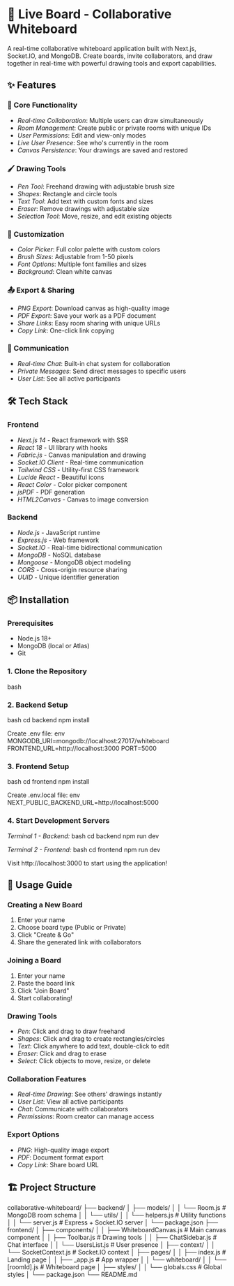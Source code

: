 # 🎨 Live Board - Collaborative Whiteboard

A real-time collaborative whiteboard application built with Next.js, Socket.IO, and MongoDB. Create boards, invite collaborators, and draw together in real-time with powerful drawing tools and export capabilities.

## ✨ Features

### 🎯 Core Functionality
- *Real-time Collaboration*: Multiple users can draw simultaneously
- *Room Management*: Create public or private rooms with unique IDs
- *User Permissions*: Edit and view-only modes
- *Live User Presence*: See who's currently in the room
- *Canvas Persistence*: Your drawings are saved and restored

### 🖌 Drawing Tools
- *Pen Tool*: Freehand drawing with adjustable brush size
- *Shapes*: Rectangle and circle tools
- *Text Tool*: Add text with custom fonts and sizes
- *Eraser*: Remove drawings with adjustable size
- *Selection Tool*: Move, resize, and edit existing objects

### 🎨 Customization
- *Color Picker*: Full color palette with custom colors
- *Brush Sizes*: Adjustable from 1-50 pixels
- *Font Options*: Multiple font families and sizes
- *Background*: Clean white canvas

### 📤 Export & Sharing
- *PNG Export*: Download canvas as high-quality image
- *PDF Export*: Save your work as a PDF document
- *Share Links*: Easy room sharing with unique URLs
- *Copy Link*: One-click link copying

### 💬 Communication
- *Real-time Chat*: Built-in chat system for collaboration
- *Private Messages*: Send direct messages to specific users
- *User List*: See all active participants

## 🛠 Tech Stack

### Frontend
- *Next.js 14* - React framework with SSR
- *React 18* - UI library with hooks
- *Fabric.js* - Canvas manipulation and drawing
- *Socket.IO Client* - Real-time communication
- *Tailwind CSS* - Utility-first CSS framework
- *Lucide React* - Beautiful icons
- *React Color* - Color picker component
- *jsPDF* - PDF generation
- *HTML2Canvas* - Canvas to image conversion

### Backend
- *Node.js* - JavaScript runtime
- *Express.js* - Web framework
- *Socket.IO* - Real-time bidirectional communication
- *MongoDB* - NoSQL database
- *Mongoose* - MongoDB object modeling
- *CORS* - Cross-origin resource sharing
- *UUID* - Unique identifier generation

## 📦 Installation

### Prerequisites
- Node.js 18+ 
- MongoDB (local or Atlas)
- Git

### 1. Clone the Repository
bash



### 2. Backend Setup
bash
cd backend
npm install


Create .env file:
env
MONGODB_URI=mongodb://localhost:27017/whiteboard
FRONTEND_URL=http://localhost:3000
PORT=5000


### 3. Frontend Setup
bash
cd frontend
npm install


Create .env.local file:
env
NEXT_PUBLIC_BACKEND_URL=http://localhost:5000


### 4. Start Development Servers

*Terminal 1 - Backend:*
bash
cd backend
npm run dev


*Terminal 2 - Frontend:*
bash
cd frontend
npm run dev


Visit http://localhost:3000 to start using the application!

## 🚀 Usage Guide

### Creating a New Board
1. Enter your name
2. Choose board type (Public or Private)
3. Click "Create & Go"
4. Share the generated link with collaborators

### Joining a Board
1. Enter your name
2. Paste the board link
3. Click "Join Board"
4. Start collaborating!

### Drawing Tools
- *Pen*: Click and drag to draw freehand
- *Shapes*: Click and drag to create rectangles/circles
- *Text*: Click anywhere to add text, double-click to edit
- *Eraser*: Click and drag to erase
- *Select*: Click objects to move, resize, or delete

### Collaboration Features
- *Real-time Drawing*: See others' drawings instantly
- *User List*: View all active participants
- *Chat*: Communicate with collaborators
- *Permissions*: Room creator can manage access

### Export Options
- *PNG*: High-quality image export
- *PDF*: Document format export
- *Copy Link*: Share board URL

## 🏗 Project Structure


collaborative-whiteboard/
├── backend/
│   ├── models/
│   │   └── Room.js          # MongoDB room schema
│   │   └── utils/
│   │       └── helpers.js       # Utility functions
│   │   └── server.js            # Express + Socket.IO server
│   └── package.json
├── frontend/
│   ├── components/
│   │   ├── WhiteboardCanvas.js  # Main canvas component
│   │   ├── Toolbar.js           # Drawing tools
│   │   ├── ChatSidebar.js       # Chat interface
│   │   └── UsersList.js         # User presence
│   ├── context/
│   │   └── SocketContext.js     # Socket.IO context
│   ├── pages/
│   │   ├── index.js             # Landing page
│   │   ├── _app.js              # App wrapper
│   │   └── whiteboard/
│   │       └── [roomId].js      # Whiteboard page
│   ├── styles/
│   │   └── globals.css          # Global styles
│   └── package.json
└── README.md
